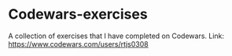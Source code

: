 # Codewars-exercises
A collection of exercises that I have completed on Codewars. Link: https://www.codewars.com/users/rtjs0308
